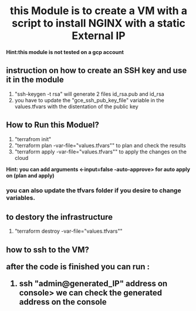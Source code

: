 <div id="header" align="center">
  <h1>this Module is to create a VM with a script to install NGINX with a static External IP</h1>
</div>


<strong>Hint:this module is not tested on a gcp account</strong>

<h2>instruction on how to create an SSH key and use it in the module</h2>
<ol>
  <li> "ssh-keygen -t rsa" will generate 2 files id_rsa.pub and id_rsa</li>
  <li>you have to update the "gce_ssh_pub_key_file" variable in the values.tfvars with the distentation of the public key</li>
</ol>
<h2>How to Run this Moduel?</h2>
 <ol>
  <li>"terrafrom init"</li>
  <li>"terraform plan -var-file="values.tfvars"" to plan and check the results</li>
  <li>"terraform apply -var-file="values.tfvars"" to apply the changes on the cloud</li>
</ol>
<strong>Hint: you can add arguments <-input=false -auto-approve> for auto apply on (plan and apply)</strong>
<h3>you can also update the tfvars folder if you desire to change variables.</h3>

<h2>to destory the infrastructure</h2>
<ol>
  <li>"terraform destroy -var-file="values.tfvars""</li>
</ol>

<h2>how to ssh to the VM?</2>
  
<p>after the code is finished you can run :</p>
  
<ol>
  <li>ssh "admin@generated_IP" address on console> we can check the generated address on the console</li>
</ol>



